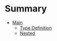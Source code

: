 # Summary

- [Main](./chapter_1.md)
    - [Type Definition](./type_definition.md)
    - [Nested](f/a.md)